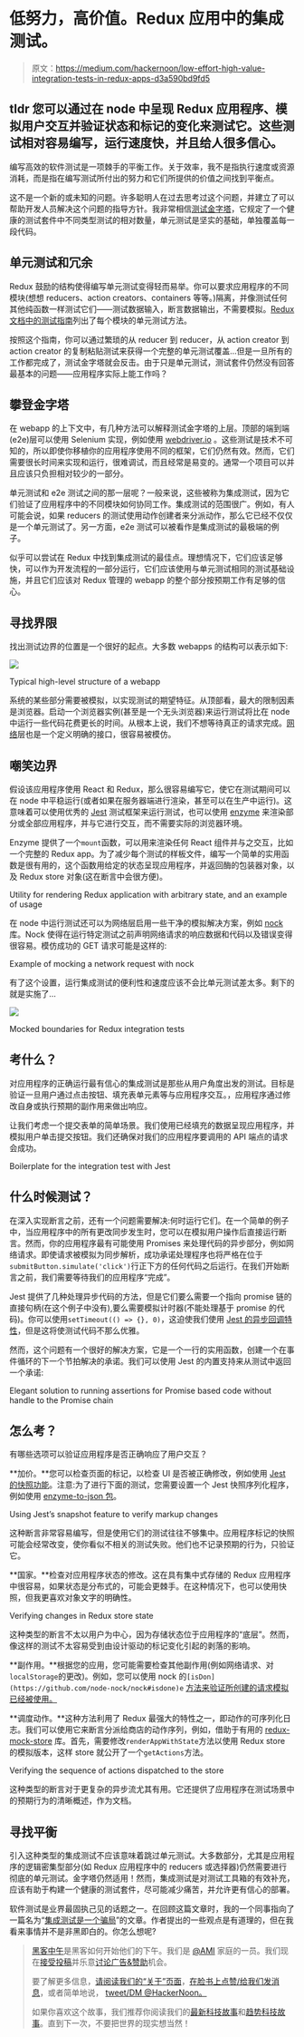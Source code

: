 # 低努力，高价值。Redux 应用中的集成测试。

> 原文：<https://medium.com/hackernoon/low-effort-high-value-integration-tests-in-redux-apps-d3a590bd9fd5>

## tldr 您可以通过在 node 中呈现 Redux 应用程序、模拟用户交互并验证状态和标记的变化来测试它。这些测试相对容易编写，运行速度快，并且给人很多信心。

编写高效的软件测试是一项棘手的平衡工作。关于效率，我不是指执行速度或资源消耗，而是指在编写测试所付出的努力和它们所提供的价值之间找到平衡点。

这不是一个新的或未知的问题。许多聪明人在过去思考过这个问题，并建立了可以帮助开发人员解决这个问题的指导方针。我非常相信[测试金字塔](https://martinfowler.com/bliki/TestPyramid.html)，它规定了一个健康的测试套件中不同类型测试的相对数量，单元测试是坚实的基础，单独覆盖每一段代码。

## 单元测试和冗余

Redux 鼓励的结构使得编写单元测试变得轻而易举。你可以要求应用程序的不同模块(想想 reducers、action creators、containers 等等。)隔离，并像测试任何其他纯函数一样测试它们——测试数据输入，断言数据输出，不需要模拟。[Redux 文档中的测试指南](http://redux.js.org/docs/recipes/WritingTests.html)列出了每个模块的单元测试方法。

按照这个指南，你可以通过繁琐的从 reducer 到 reducer，从 action creator 到 action creator 的复制粘贴测试来获得一个完整的单元测试覆盖...但是一旦所有的工作都完成了，测试金字塔就会反击。由于只是单元测试，测试套件仍然没有回答最基本的问题——应用程序实际上能工作吗？

## 攀登金字塔

在 webapp 的上下文中，有几种方法可以解释测试金字塔的上层。顶部的端到端(e2e)层可以使用 Selenium 实现，例如使用 [webdriver.io](http://webdriver.io/) 。这些测试是技术不可知的，所以即使你移植你的应用程序使用不同的框架，它们仍然有效。然而，它们需要很长时间来实现和运行，很难调试，而且经常是易变的。通常一个项目可以并且应该只负担相对较少的一部分。

单元测试和 e2e 测试之间的那一层呢？一般来说，这些被称为集成测试，因为它们验证了应用程序中的不同模块如何协同工作。集成测试的范围很广。例如，有人可能会说，如果 reducers 的测试使用动作创建者来分派动作，那么它已经不仅仅是一个单元测试了。另一方面，e2e 测试可以被看作是集成测试的最极端的例子。

似乎可以尝试在 Redux 中找到集成测试的最佳点。理想情况下，它们应该足够快，可以作为开发流程的一部分运行，它们应该使用与单元测试相同的测试基础设施，并且它们应该对 Redux 管理的 webapp 的整个部分按预期工作有足够的信心。

## 寻找界限

找出测试边界的位置是一个很好的起点。大多数 webapps 的结构可以表示如下:

![](img/12d19c11b744f6460600f51bb4aa3bdf.png)

Typical high-level structure of a webapp

系统的某些部分需要被模拟，以实现测试的期望特征。从顶部看，最大的限制因素是浏览器。启动一个浏览器实例(甚至是一个无头浏览器)来运行测试将比在 node 中运行一些代码花费更长的时间。从根本上说，我们不想等待真正的请求完成。[网络](https://hackernoon.com/tagged/network)层也是一个定义明确的接口，很容易被模仿。

## 嘲笑边界

假设该应用程序使用 React 和 Redux，那么很容易编写它，使它在测试期间可以在 node 中平稳运行(或者如果在服务器端进行渲染，甚至可以在生产中运行)。这意味着可以使用优秀的 [Jest](https://facebook.github.io/jest/) 测试框架来运行测试，也可以使用 [enzyme](https://github.com/airbnb/enzyme) 来渲染部分或全部应用程序，并与它进行交互，而不需要实际的浏览器环境。

Enzyme 提供了一个`mount`函数，可以用来渲染任何 React 组件并与之交互，比如一个完整的 Redux app。为了减少每个测试的样板文件，编写一个简单的实用函数是很有用的，这个函数用给定的状态呈现应用程序，并返回酶的包装器对象，以及 Redux store 对象(这在断言中会很方便)。

Utility for rendering Redux application with arbitrary state, and an example of usage

在 node 中运行测试还可以为网络层启用一些干净的模拟解决方案，例如 [nock](https://github.com/node-nock/nock) 库。Nock 使得在运行特定测试之前声明网络请求的响应数据和代码以及错误变得很容易。模仿成功的 GET 请求可能是这样的:

Example of mocking a network request with nock

有了这个设置，运行集成测试的便利性和速度应该不会比单元测试差太多。剩下的就是实施了…

![](img/f65f2a50d41c75394ec3ce5a17974e5d.png)

Mocked boundaries for Redux integration tests

## **考什么？**

对应用程序的正确运行最有信心的集成测试是那些从用户角度出发的测试。目标是验证一旦用户通过点击按钮、填充表单元素等与应用程序交互。，应用程序通过修改自身或执行预期的副作用来做出响应。

让我们考虑一个提交表单的简单场景。我们使用已经填充的数据呈现应用程序，并模拟用户单击提交按钮。我们还确保对我们的应用程序要调用的 API 端点的请求会成功。

Boilerplate for the integration test with Jest

## 什么时候测试？

在深入实现断言之前，还有一个问题需要解决:何时运行它们。在一个简单的例子中，当应用程序中的所有更改同步发生时，您可以在模拟用户操作后直接运行断言。然而，你的应用程序最有可能使用 Promises 来处理代码的异步部分，例如网络请求。即使请求被模拟为同步解析，成功承诺处理程序也将严格在位于`submitButton.simulate('click')`行正下方的任何代码之后运行。在我们开始断言之前，我们需要等待我们的应用程序“完成”。

Jest 提供了几种处理异步代码的方法，但是它们要么需要一个指向 promise 链的直接句柄(在这个例子中没有),要么需要模拟计时器(不能处理基于 promise 的代码)。你可以使用`setTimeout(() => {}, 0)`，这迫使我们使用 [Jest 的异步回调特性](https://facebook.github.io/jest/docs/asynchronous.html#callbacks)，但是这将使测试代码不那么优雅。

然而，这个问题有一个很好的解决方案，它是一个一行的实用函数，创建一个在事件循环的下一个节拍解决的承诺。我们可以使用 Jest 的内置支持来从测试中返回一个承诺:

Elegant solution to running assertions for Promise based code without handle to the Promise chain

## 怎么考？

有哪些选项可以验证应用程序是否正确响应了用户交互？

**加价。**您可以检查页面的标记，以检查 UI 是否被正确修改，例如使用 [Jest 的快照功能](https://facebook.github.io/jest/docs/snapshot-testing.html)。注意:为了进行下面的测试，您需要设置一个 Jest 快照序列化程序，例如使用 [enzyme-to-json 包](https://github.com/adriantoine/enzyme-to-json#serializer)。

Using Jest’s snapshot feature to verify markup changes

这种断言非常容易编写，但是使用它们的测试往往不够集中。应用程序标记的快照可能会经常改变，使你看似不相关的测试失败。他们也不记录预期的行为，只验证它。

**国家。**检查对应用程序状态的修改。这在具有集中式存储的 Redux 应用程序中很容易，如果状态是分布式的，可能会更棘手。在这种情况下，也可以使用快照，但我更喜欢对象文字的明确性。

Verifying changes in Redux store state

这种类型的断言不太以用户为中心，因为存储状态位于应用程序的“底层”。然而，像这样的测试不太容易受到由设计驱动的标记变化引起的剥落的影响。

**副作用。**根据您的应用，您可能需要检查其他副作用(例如网络请求、对`localStorage`的更改)。例如，您可以使用 nock 的`[isDon](https://github.com/node-nock/nock#isdone)e` [方法来验证所创建的请求模拟已经被使用。](https://github.com/node-nock/nock#isdone)

**调度动作。**这种方法利用了 Redux 最强大的特性之一，即动作的可序列化日志。我们可以使用它来断言分派给商店的动作序列，例如，借助于有用的 [redux-mock-store](https://github.com/arnaudbenard/redux-mock-store) 库。首先，需要修改`renderAppWithState`方法以使用 Redux store 的模拟版本，这样 store 就公开了一个`getActions`方法。

Verifying the sequence of actions dispatched to the store

这种类型的断言对于更复杂的异步流尤其有用。它还提供了应用程序在测试场景中的预期行为的清晰概述，作为文档。

## **寻找平衡**

引入这种类型的集成测试不应该意味着跳过单元测试。大多数部分，尤其是应用程序的逻辑密集型部分(如 Redux 应用程序中的 reducers 或选择器)仍然需要进行彻底的单元测试。金字塔仍然适用！然而，集成测试是对测试工具箱的有效补充，应该有助于构建一个健康的测试套件，尽可能减少痛苦，并允许更有信心的部署。

软件测试是业界最固执己见的话题之一。在回顾这篇文章时，我的一个同事指向了一篇名为“[集成测试是一个骗局](http://blog.thecodewhisperer.com/permalink/integrated-tests-are-a-scam)”的文章。作者提出的一些观点是有道理的，但在我看来事情并不是非黑即白的。你怎么想呢?

> [黑客中午](http://bit.ly/Hackernoon)是黑客如何开始他们的下午。我们是 [@AMI](http://bit.ly/atAMIatAMI) 家庭的一员。我们现在[接受投稿](http://bit.ly/hackernoonsubmission)并乐意[讨论广告&赞助](mailto:partners@amipublications.com)机会。
> 
> 要了解更多信息，[请阅读我们的“关于”页面](https://goo.gl/4ofytp)，[在脸书上点赞/给我们发消息](http://bit.ly/HackernoonFB)，或者简单地说， [tweet/DM @HackerNoon。](https://goo.gl/k7XYbx)
> 
> 如果你喜欢这个故事，我们推荐你阅读我们的[最新科技故事](http://bit.ly/hackernoonlatestt)和[趋势科技故事](https://hackernoon.com/trending)。直到下一次，不要把世界的现实想当然！